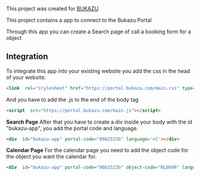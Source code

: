 
This project was created for [BUKAZU](https://bukazu.com/).

  

This project contains a app to connect to the Bukazu Portal<br>

Through this app you can create a Search page of call a booking form for a object<br>

  

## Integration

  

To integrate this app into your existing website you add the css in the head of your website:  

```html
<link  rel="stylesheet" href="https://portal.bukazu.com/main.css" type="text/css" media="all" />
```

And you have to add the .js to the end of the body tag
```html
<script  src="https://portal.bukazu.com/main.js"></script>
```

**Search Page**
After that you have to create a div inside your body with the id "bukazu-app", you add the portal code and language.
```html
<div  id="bukazu-app" portal-code="80b2523b" language='nl'></div>
```

**Calendar Page**
For the calendar page you need to add the object code for the object you want the calendar for.
```html
<div  id="bukazu-app" portal-code="80b2523b" object-code="NL0099" language='nl'></div>
```
